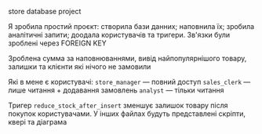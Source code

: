 store database project

Я зробила простий проєкт:
створила бази данних;
наповнила їх;
зробила аналітичні запити;
доодала користувачів та тригери.
Зв'язки були зроблені через FOREIGN KEY

Зроблена сумма за наповнюваннями, вивід найпопулярнішого товару, залишки та клієнти які нічого не замовили

Які в мене є користувачі:
`store_manager` — повний доступ
`sales_clerk` — лише читання + додавання замовлень
`analyst` — тільки читання

Тригер `reduce_stock_after_insert` зменшує залишок товару після покупок користувачами.
У інших файлах будуть представлені скріпти, квері та діаграма
